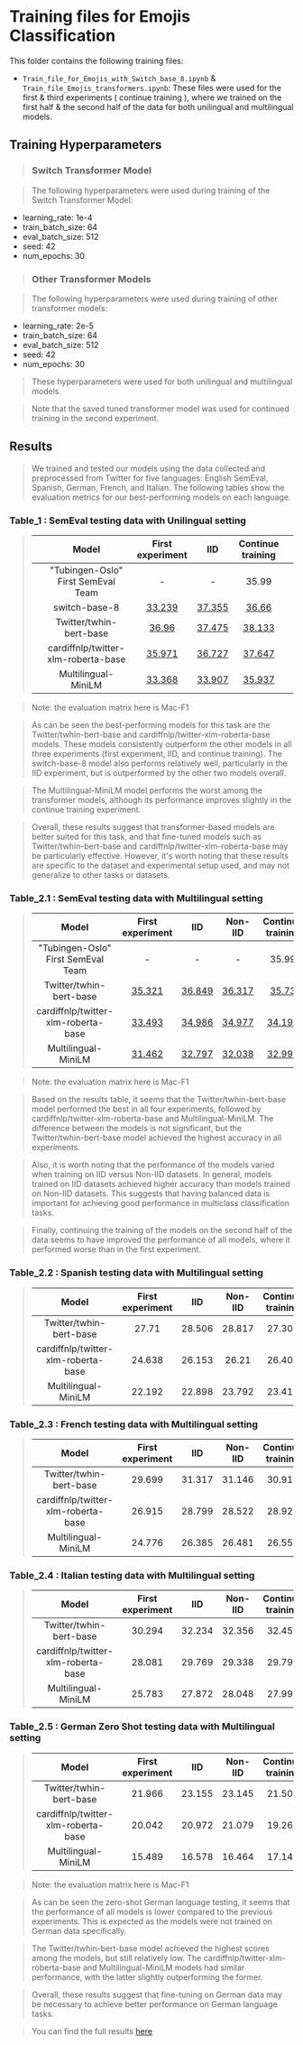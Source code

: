 # Training files for Emojis Classification

This folder contains the following training files:

* `Train_file_for_Emojis_with_Switch_base_8.ipynb` & `Train_file_Emojis_transformers.ipynb`: These files were used for the first & third experiments ( continue training ), where we trained on the first half & the second half of the data for both unilingual and multilingual models.

## Training Hyperparameters

> ### Switch Transformer Model

> The following hyperparameters were used during training of the Switch Transformer Model:

* learning_rate: 1e-4
* train_batch_size: 64
* eval_batch_size: 512
* seed: 42
* num_epochs: 30

> ### Other Transformer Models

> The following hyperparameters were used during training of other transformer models:

* learning_rate: 2e-5
* train_batch_size: 64
* eval_batch_size: 512
* seed: 42
* num_epochs: 30

> These hyperparameters were used for both unilingual and multilingual models.

> Note that the saved tuned transformer model was used for continued training in the second experiment.

## Results

> We trained and tested our models using the data collected and preprocessed from Twitter for five languages: English SemEval, Spanish, German, French, and Italian. The following tables show the evaluation metrics for our best-performing models on each language.

### Table_1 : SemEval testing data with Unilingual setting

> | | Model                               | First experiment | IID    | Continue training | |
> |:---:|:---:|:---:|:---:|:---:|:---:|
> | | "Tubingen-Oslo" First SemEval Team  | -                | -      | 35.99             | |
> | | switch-base-8                       | [33.239](https://huggingface.co/Karim-Gamal/switch-base-8-finetuned-SemEval-2018-emojis-cen-1)           | [37.355](https://huggingface.co/Karim-Gamal/switch-base-8-finetuned-SemEval-2018-emojis-IID-Fed) | [36.66](https://huggingface.co/Karim-Gamal/switch-base-8-finetuned-SemEval-2018-emojis-cen-2)             | |
> | | Twitter/twhin-bert-base             | [36.96](https://huggingface.co/Karim-Gamal/BERT-base-finetuned-SemEval-2018-emojis-cen-1)            | [37.475](https://huggingface.co/Karim-Gamal/BERT-base-finetuned-SemEval-2018-emojis-IID-Fed) | [38.133](https://huggingface.co/Karim-Gamal/BERT-base-finetuned-SemEval-2018-emojis-cen-2)            | |
> | | cardiffnlp/twitter-xlm-roberta-base | [35.971](https://huggingface.co/Karim-Gamal/XLM-Roberta-finetuned-SemEval-2018-emojis-cen-1)           | [36.727](https://huggingface.co/Karim-Gamal/XLM-Roberta-finetuned-SemEval-2018-emojis-cen-2) | [37.647](https://huggingface.co/Karim-Gamal/XLM-Roberta-finetuned-SemEval-2018-emojis-IID-Fed)            | |
> | | Multilingual-MiniLM                 | [33.368](https://huggingface.co/Karim-Gamal/MMiniLM-L12-finetuned-SemEval-2018-emojis-cen-1)           | [33.907](https://huggingface.co/Karim-Gamal/MMiniLM-L12-finetuned-SemEval-2018-emojis-IID-Fed) | [35.937](https://huggingface.co/Karim-Gamal/MMiniLM-L12-finetuned-SemEval-2018-emojis-cen-2)            | |


> Note: the evaluation matrix here is Mac-F1

> As can be seen the best-performing models for this task are the Twitter/twhin-bert-base and cardiffnlp/twitter-xlm-roberta-base models. These models consistently outperform the other models in all three experiments (first experiment, IID, and continue training). The switch-base-8 model also performs relatively well, particularly in the IID experiment, but is outperformed by the other two models overall.

> The Multilingual-MiniLM model performs the worst among the transformer models, although its performance improves slightly in the continue training experiment.

> Overall, these results suggest that transformer-based models are better suited for this task, and that fine-tuned models such as Twitter/twhin-bert-base and cardiffnlp/twitter-xlm-roberta-base may be particularly effective. However, it's worth noting that these results are specific to the dataset and experimental setup used, and may not generalize to other tasks or datasets.

### Table_2.1 : SemEval testing data with Multilingual setting


> |Model|First experiment|IID|Non-IID|Continue training|
> |:---:|:---:|:---:|:---:|:---:|
> | "Tubingen-Oslo" First SemEval Team  | - | - | - | 35.99 |
> |Twitter/twhin-bert-base|[35.321](https://huggingface.co/Karim-Gamal/BERT-base-finetuned-emojis-cen-1)|[36.849](https://huggingface.co/Karim-Gamal/BERT-base-finetuned-emojis-IID-Fed)|[36.317](https://huggingface.co/Karim-Gamal/BERT-base-finetuned-emojis-non-IID-Fed)|[35.73](https://huggingface.co/Karim-Gamal/BERT-base-finetuned-emojis-cen-2)|
> |cardiffnlp/twitter-xlm-roberta-base |[33.493](https://huggingface.co/Karim-Gamal/XLM-Roberta-finetuned-emojis-cen-1)|[34.986](https://huggingface.co/Karim-Gamal/XLM-Roberta-finetuned-emojis-IID-Fed)|[34.977](https://huggingface.co/Karim-Gamal/XLM-Roberta-finetuned-emojis-non-IID-Fed)|[34.192](https://huggingface.co/Karim-Gamal/XLM-Roberta-finetuned-emojis-cen-2)|
> |Multilingual-MiniLM |[31.462](https://huggingface.co/Karim-Gamal/MMiniLM-L12-finetuned-emojis-cen-1)|[32.797](https://huggingface.co/Karim-Gamal/MMiniLM-L12-finetuned-emojis-IID-Fed)|[32.038](https://huggingface.co/Karim-Gamal/MMiniLM-L12-finetuned-emojis-non-IID-Fed)|[32.995](https://huggingface.co/Karim-Gamal/MMiniLM-L12-finetuned-emojis-cen-2)|


> Note: the evaluation matrix here is Mac-F1

> Based on the results table, it seems that the Twitter/twhin-bert-base model performed the best in all four experiments, followed by cardiffnlp/twitter-xlm-roberta-base and Multilingual-MiniLM. The difference between the models is not significant, but the Twitter/twhin-bert-base model achieved the highest accuracy in all experiments.

> Also, it is worth noting that the performance of the models varied when training on IID versus Non-IID datasets. In general, models trained on IID datasets achieved higher accuracy than models trained on Non-IID datasets. This suggests that having balanced data is important for achieving good performance in multiclass classification tasks.

> Finally, continuing the training of the models on the second half of the data seems to have improved the performance of all models, where it performed worse than in the first experiment.

### Table_2.2 : Spanish testing data with Multilingual setting

> |Model|First experiment|IID|Non-IID|Continue training|
> |:---:|:---:|:---:|:---:|:---:|
> |Twitter/twhin-bert-base|27.71|28.506|28.817|27.306|
> |cardiffnlp/twitter-xlm-roberta-base |24.638|26.153|26.21|26.406|
> |Multilingual-MiniLM |22.192|22.898|23.792|23.418|


### Table_2.3 : French testing data with Multilingual setting

> |Model|First experiment|IID|Non-IID|Continue training|
> |:---:|:---:|:---:|:---:|:---:|
> |Twitter/twhin-bert-base|29.699|31.317|31.146|30.915|
> |cardiffnlp/twitter-xlm-roberta-base |26.915|28.799|28.522|28.921|
> |Multilingual-MiniLM |24.776|26.385|26.481|26.558|



### Table_2.4 : Italian testing data with Multilingual setting

> |Model|First experiment|IID|Non-IID|Continue training|
> |:---:|:---:|:---:|:---:|:---:|
> |Twitter/twhin-bert-base|30.294|32.234|32.356|32.455|
> |cardiffnlp/twitter-xlm-roberta-base |28.081|29.769|29.338|29.793|
> |Multilingual-MiniLM |25.783|27.872|28.048|27.995|



### Table_2.5 : German Zero Shot testing data with Multilingual setting

> |Model|First experiment|IID|Non-IID|Continue training|
> |:---:|:---:|:---:|:---:|:---:|
> |Twitter/twhin-bert-base|21.966|23.155|23.145|21.505|
> |cardiffnlp/twitter-xlm-roberta-base |20.042|20.972|21.079|19.261|
> |Multilingual-MiniLM |15.489|16.578|16.464|17.142|


> Note: the evaluation matrix here is Mac-F1

> As can be seen the zero-shot German language testing, it seems that the performance of all models is lower compared to the previous experiments. This is expected as the models were not trained on German data specifically.

> The Twitter/twhin-bert-base model achieved the highest scores among the models, but still relatively low. The cardiffnlp/twitter-xlm-roberta-base and Multilingual-MiniLM models had similar performance, with the latter slightly outperforming the former. 

> Overall, these results suggest that fine-tuning on German data may be necessary to achieve better performance on German language tasks.

> You can find the full results [here](https://docs.google.com/spreadsheets/d/1jcixbuYejpAw8Qzi41j5XdWv5u9n08rgghVOc5hTT9k/edit?usp=sharing)
